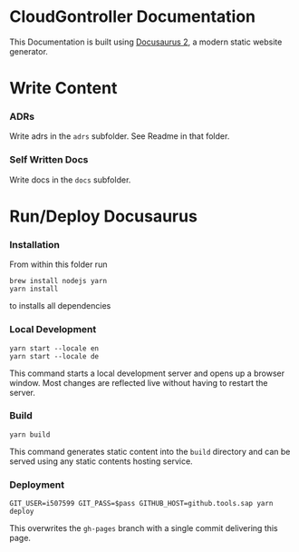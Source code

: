 # CloudGontroller Documentation

This Documentation is built using [Docusaurus 2](https://docusaurus.io/), a modern static website generator.

# Write Content

### ADRs
Write adrs in the `adrs` subfolder. See Readme in that folder.

### Self Written Docs
Write docs in the `docs` subfolder.

# Run/Deploy Docusaurus
### Installation

From within this folder run
```console
brew install nodejs yarn
yarn install
```
to installs all dependencies

### Local Development

```console
yarn start --locale en
yarn start --locale de
```
This command starts a local development server and opens up a browser window. Most changes are reflected live without having to restart the server.

### Build

```console
yarn build
```

This command generates static content into the `build` directory and can be served using any static contents hosting service.

### Deployment

```console
GIT_USER=i507599 GIT_PASS=$pass GITHUB_HOST=github.tools.sap yarn deploy
```
This overwrites the `gh-pages` branch with a single commit delivering this page.